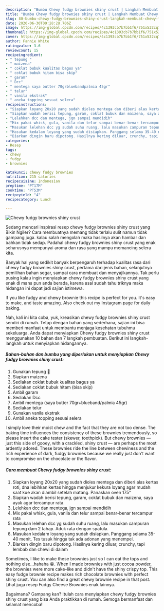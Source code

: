 ```yaml
---
description: "Bumbu Chewy fudgy brownies shiny crust | Langkah Membuat Chewy fudgy brownies shiny crust Yang Sempurna"
title: "Bumbu Chewy fudgy brownies shiny crust | Langkah Membuat Chewy fudgy brownies shiny crust Yang Sempurna"
slug: 80-bumbu-chewy-fudgy-brownies-shiny-crust-langkah-membuat-chewy-fudgy-brownies-shiny-crust-yang-sempurna
date: 2020-06-30T09:28:28.706Z
image: https://img-global.cpcdn.com/recipes/4c1393cb7b7bb1f6/751x532cq70/chewy-fudgy-brownies-shiny-crust-foto-resep-utama.jpg
thumbnail: https://img-global.cpcdn.com/recipes/4c1393cb7b7bb1f6/751x532cq70/chewy-fudgy-brownies-shiny-crust-foto-resep-utama.jpg
cover: https://img-global.cpcdn.com/recipes/4c1393cb7b7bb1f6/751x532cq70/chewy-fudgy-brownies-shiny-crust-foto-resep-utama.jpg
author: Fannie White
ratingvalue: 3.6
reviewcount: 15
recipeingredient:
- " tepung "
- " maizena"
- " coklat bubuk kualitas bagus ya"
- " coklat bubuk hitam bisa skip"
- " garam"
- " Dcc"
- " mentega saya butter 70grbluebandpalmia 45gr"
- " telur"
- " vanila ekstrak"
- " aneka topping sesuai selera"
recipeinstructions:
- "Siapkan loyang 20x20 yang sudah dioles mentega dan diberi alas kertas roti, dna lebihkan kertas hingga menjukur kekura loyang agar mudah saat kue akan diambil setelah matang. Panaskan oven 175°"
- "Siapkan wadah berisi tepung, garam, coklat bubuk dan maizena, saya ayak agar tercampur rata."
- "Lelehkan dcc dan mentega, jgn sampai mendidih"
- "Mix pakai whisk, gula, vanila dan telur sampai benar-benar tercampur rata"
- "Masukan lelehan dcc yg sudah suhu ruang, lalu masukan campuran tepung dam 2 tahap. Aduk rata dengan spatula."
- "Masukan kedalam loyang yang sudah disiapkan. Panggang selama 35-40 menit. Tes tusuk hingga tak ada adonan yang menempel."
- "Biarkan dingin baru dipotong. Hasilnya kering diluar, crunchy, tapi lembab dan chewi di dalam"
categories:
- Resep
tags:
- chewy
- fudgy
- brownies

katakunci: chewy fudgy brownies 
nutrition: 215 calories
recipecuisine: Indonesian
preptime: "PT17M"
cooktime: "PT53M"
recipeyield: "4"
recipecategory: Lunch

---
```



![Chewy fudgy brownies shiny crust](https://img-global.cpcdn.com/recipes/4c1393cb7b7bb1f6/751x532cq70/chewy-fudgy-brownies-shiny-crust-foto-resep-utama.jpg)

Sedang mencari inspirasi resep chewy fudgy brownies shiny crust yang Bikin Ngiler? Cara membuatnya memang tidak terlalu sulit namun tidak gampang juga. kalau salah mengolah maka hasilnya akan hambar dan bahkan tidak sedap. Padahal chewy fudgy brownies shiny crust yang enak seharusnya mempunyai aroma dan rasa yang mampu memancing selera kita.

Banyak hal yang sedikit banyak berpengaruh terhadap kualitas rasa dari chewy fudgy brownies shiny crust, pertama dari jenis bahan, selanjutnya pemilihan bahan segar, sampai cara membuat dan menyajikannya. Tak perlu pusing kalau ingin menyiapkan chewy fudgy brownies shiny crust yang enak di mana pun anda berada, karena asal sudah tahu triknya maka hidangan ini dapat jadi sajian istimewa.

If you like fudgy and chewy brownie this recipe is perfect for you. It&#39;s easy to make, and taste amazing. Also check out my Instagram page for daily baking.


Nah, kali ini kita coba, yuk, kreasikan chewy fudgy brownies shiny crust sendiri di rumah. Tetap dengan bahan yang sederhana, sajian ini bisa memberi manfaat untuk membantu menjaga kesehatan tubuhmu sekeluarga. Anda dapat menyiapkan Chewy fudgy brownies shiny crust menggunakan 10 bahan dan 7 langkah pembuatan. Berikut ini langkah-langkah untuk menyiapkan hidangannya.

<!--inarticleads1-->

##### Bahan-bahan dan bumbu yang diperlukan untuk menyiapkan Chewy fudgy brownies shiny crust:

1. Gunakan  tepung 🔺
1. Siapkan  maizena
1. Sediakan  coklat bubuk kualitas bagus ya
1. Sediakan  coklat bubuk hitam (bisa skip)
1. Ambil  garam
1. Sediakan  Dcc
1. Ambil  mentega (saya butter 70gr+blueband/palmia 45gr)
1. Sediakan  telur
1. Gunakan  vanila ekstrak
1. Ambil  aneka topping sesuai selera


I simply love their moist chew and the fact that they are not too dense. The baking time influences the consistency of these brownies tremendously, so please insert the cake tester (skewer, toothpick). But chewy brownies — just this side of gooey, with a crackled, shiny crust — are perhaps the most ardently adored. These brownies ride the line between chewiness and the rich experience of dark, fudgy brownies because we really just don&#39;t want to compromise on the chocolate or the flavor. 

<!--inarticleads2-->

##### Cara membuat Chewy fudgy brownies shiny crust:

1. Siapkan loyang 20x20 yang sudah dioles mentega dan diberi alas kertas roti, dna lebihkan kertas hingga menjukur kekura loyang agar mudah saat kue akan diambil setelah matang. Panaskan oven 175°
1. Siapkan wadah berisi tepung, garam, coklat bubuk dan maizena, saya ayak agar tercampur rata.
1. Lelehkan dcc dan mentega, jgn sampai mendidih
1. Mix pakai whisk, gula, vanila dan telur sampai benar-benar tercampur rata
1. Masukan lelehan dcc yg sudah suhu ruang, lalu masukan campuran tepung dam 2 tahap. Aduk rata dengan spatula.
1. Masukan kedalam loyang yang sudah disiapkan. Panggang selama 35-40 menit. Tes tusuk hingga tak ada adonan yang menempel.
1. Biarkan dingin baru dipotong. Hasilnya kering diluar, crunchy, tapi lembab dan chewi di dalam


Sometimes, I like to make these brownies just so I can eat the tops and nothing else…hahaha 😛. When I made brownies with just cocoa powder, the brownies were more cake-like and didn&#39;t have the shiny crispy top. This easy fudge brownie recipe makes rich chocolate brownies with perfect shiny crust. You can also find a great chewy brownie recipe in that post. Lihat juga resep Fudgy Cheese Brownies enak lainnya. 

Bagaimana? Gampang kan? Itulah cara menyiapkan chewy fudgy brownies shiny crust yang bisa Anda praktikkan di rumah. Semoga bermanfaat dan selamat mencoba!
